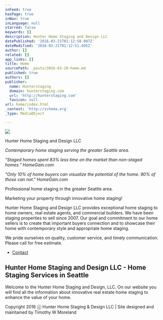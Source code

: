 ```yaml
---
inFeed: true
hasPage: true
inNav: true
inLanguage: null
starred: false
keywords: []
description: Hunter Home Staging and Design LLC
datePublished: '2016-03-21T01:12:58.007Z'
dateModified: '2016-03-21T01:12:51.495Z'
author: []
related: []
app_links: []
title: Home
sourcePath: _posts/2016-03-20-home.md
published: true
authors: []
publisher:
  name: Hunterstaging
  domain: hunterstaging.com
  url: 'http://hunterstaging.com'
  favicon: null
url: home/index.html
_context: 'http://schema.org'
_type: MediaObject

---
```

![](https://the-grid-user-content.s3-us-west-2.amazonaws.com/406a13e5-fe7a-4776-a20c-82fafa00ec44.jpg)

Hunter Home Staging and Design LLC

_Contemporary home staging serving the greater Seattle area._

_"Staged homes spent 83% less time on the market than non-staged homes." HomeGain.com_

_"Only 10% of home buyers can visualize the potential of the home. 90% of those can not." HomeGain.com_

Professional home staging in the greater Seattle area.

Marketing your property through innovative home staging!

Hunter Home Staging and Design LLC provides exceptional home staging to home owners, real estate agents, and commercial builders. We have been staging properties to sell since 2007\. Our goal and commitment to our home sellers is to create that important buyers connection and to showcase their home with contemporary style and appropriate home staging.

We pride ourselves on quality, customer service, and timely communication. Please call for free estimate. 

* [Contact][0]

<article style=""><h1>Hunter Home Staging and Design LLC - Home Staging Services in Seattle</h1><p>Welcome to the Hunter Home Staging and Design, LLC. On our website you will find all the information about innovative real estate home staging to enhance the value of your home.</p></article>

Copyright 2016 ⓒ Hunter Home Staging & Design LLC | Site designed and maintained by Timothy W Moreland

[0]: https://thegrid.ai/hunterhomestaging/contact/